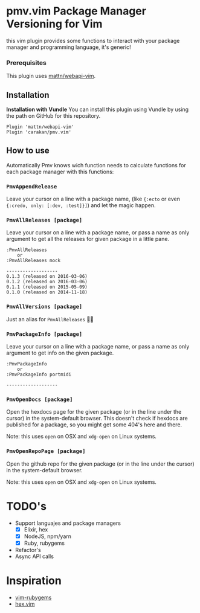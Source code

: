 # pmv.vim Package Manager Versioning for Vim

this vim plugin provides some functions to interact with your package
manager and programming language, it's generic!

### Prerequisites

This plugin uses [mattn/webapi-vim](https://github.com/mattn/webapi-vim).

## Installation

**Installation with Vundle**
You can install this plugin using Vundle by using the path on GitHub for this repository.

```
Plugin 'mattn/webapi-vim'
Plugin 'carakan/pmv.vim'
```

## How to use

Automatically Pmv knows wich function needs to calculate functions for each package manager
with this functions:

### `PmvAppendRelease`

Leave your cursor on a line with a package name, (like `{:ecto` or even
`{:credo, only: [:dev, :test]}]`) and let the magic happen.

### `PmvAllReleases [package]`

Leave your cursor on a line with a package name, or pass a name as only
argument to get all the releases for given package in a little pane.

```
:PmvAllReleases
    or
:PmvAllReleases mock

-------------------
0.1.3 (released on 2016-03-06)
0.1.2 (released on 2016-03-06)
0.1.1 (released on 2015-05-09)
0.1.0 (released on 2014-11-18)
```

### `PmvAllVersions [package]`

Just an alias for `PmvAllReleases` ☝🏼

### `PmvPackageInfo [package]`

Leave your cursor on a line with a package name, or pass a name as only
argument to get info on the given package.

```
:PmvPackageInfo
    or
:PmvPackageInfo portmidi

-------------------
```

### `PmvOpenDocs [package]`

Open the hexdocs page for the given package (or in the line under the cursor)
in the system-default browser. This doesn't check if hexdocs are published for
a package, so you might get some 404's here and there.

Note: this uses `open` on OSX and `xdg-open` on Linux systems.

### `PmvOpenRepoPage [package]`

Open the github repo for the given package (or in the line under the cursor) in
the system-default browser.

Note: this uses `open` on OSX and `xdg-open` on Linux systems.

# TODO's

- Support languajes and package managers
  - [x] Elixir, hex
  - [x] NodeJS, npm/yarn
  - [x] Ruby, rubygems
- Refactor's
- Async API calls

# Inspiration

- [vim-rubygems](https://github.com/alexbel/vim-rubygems)
- [ hex.vim ](https://github.com/lucidstack/hex.vim)
